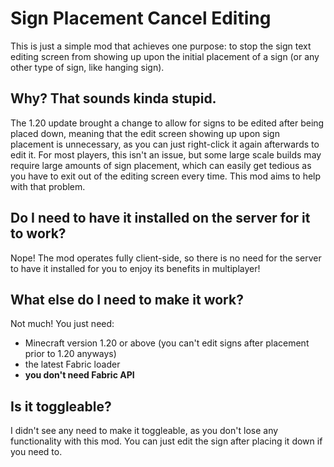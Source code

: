 # Sign Placement Cancel Editing
This is just a simple mod that achieves one purpose: to stop the sign text editing screen from showing up upon the initial placement of a sign (or any other type of sign, like hanging sign).

## Why? That sounds kinda stupid.
The 1.20 update brought a change to allow for signs to be edited after being placed down, meaning that the edit screen showing up upon sign placement is unnecessary, as you can just right-click it again afterwards to edit it. For most players, this isn't an issue, but some large scale builds may require large amounts of sign placement, which can easily get tedious as you have to exit out of the editing screen every time. This mod aims to help with that problem.

## Do I need to have it installed on the server for it to work?
Nope! The mod operates fully client-side, so there is no need for the server to have it installed for you to enjoy its benefits in multiplayer!

## What else do I need to make it work?
Not much! You just need:
- Minecraft version 1.20 or above (you can't edit signs after placement prior to 1.20 anyways)
- the latest Fabric loader
- **you don't need Fabric API**

## Is it toggleable?
I didn't see any need to make it toggleable, as you don't lose any functionality with this mod. You can just edit the sign after placing it down if you need to.
